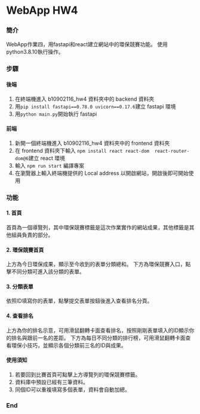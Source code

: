 # WebApp HW4

### 簡介

WebApp作業四，用fastapi和react建立網站中的環保競賽功能。
使用python3.8.10執行操作。

### 步驟

#### 後端

1. 在終端機進入 b10902116_hw4 資料夾中的 backend 資料夾
2. 用`pip install fastapi==0.78.0 uvicorn==0.17.6`建立 fastapi 環境
3. 用`python main.py`開始執行 fastapi

#### 前端

1. 新開一個終端機進入 b10902116_hw4 資料夾中的 frontend 資料夾
2. 在 frontend 資料夾下輸入 `npm install react react-dom  react-router-dom@6`建立 react 環境
3. 輸入 `npm run start` 編譯專案
4. 在瀏覽器上輸入終端機提供的 Local address 以開啟網站，開啟後即可開始使用


### 功能

#### 1. 首頁
首頁為一個導覽列，其中環保競賽標籤是這次作業實作的網站成果，其他標籤是其他組員負責的部分。
#### 2. 環保競賽首頁
上方為今日環保成果，顯示至今收到的表單分類總和。
下方為環保競賽入口，點擊不同分類可進入該分類的表單。
#### 3. 分類表單
依照ID填寫你的表單，點擊提交表單按鈕後進入查看排名分頁。
#### 4. 查看排名
上方為你的排名示意，可用滑鼠翻轉卡面查看排名，按照剛剛表單填入的ID顯示你的排名與跟前一名的差距。
下方為每日不同分類的排行榜，可用滑鼠翻轉卡面查看環保小技巧，並顯示各個分類前三名的ID與成果。
#### 使用須知
1. 若要回到比賽首頁可點擊上方導覽列的環保競賽標籤。
2. 資料庫中預設已經有三筆資料。
3. 同個ID可以重複填寫多個表單，資料會自動加總。

### End